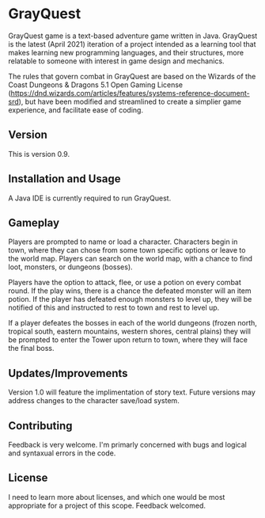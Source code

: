 # GrayQuest
GrayQuest game is a text-based adventure game written in Java. GrayQuest is the latest (April 2021) iteration of a project intended as a learning tool that makes learning new programming languages, and their structures, more relatable to someone with interest in game design and mechanics.

The rules that govern combat in GrayQuest are based on the Wizards of the Coast Dungeons & Dragons 5.1 Open Gaming License (https://dnd.wizards.com/articles/features/systems-reference-document-srd), but have been modified and streamlined to create a simplier game experience, and facilitate ease of coding.

## Version
This is version 0.9.

## Installation and Usage
A Java IDE is currently required to run GrayQuest.

## Gameplay
Players are prompted to name or load a character. Characters begin in town, where they can chose from some town specific options or leave to the world map. Players can search on the world map, with a chance to find loot, monsters, or dungeons (bosses).

Players have the option to attack, flee, or use a potion on every combat round. If the play wins, there is a chance the defeated monster will an item potion. If the player has defeated enough monsters to level up, they will be notified of this and instructed to rest to town and rest to level up.

If a player defeates the bosses in each of the world dungeons (frozen north, tropical south, eastern mountains, western shores, central plains) they will be prompted to enter the Tower upon return to town, where they will face the final boss.

## Updates/Improvements
Version 1.0 will feature the implimentation of story text. Future versions may address changes to the character save/load system.

## Contributing
Feedback is very welcome. I'm primarly concerned with bugs and logical and syntaxual errors in the code.

## License
I need to learn more about licenses, and which one would be most appropriate for a project of this scope. Feedback welcomed.
